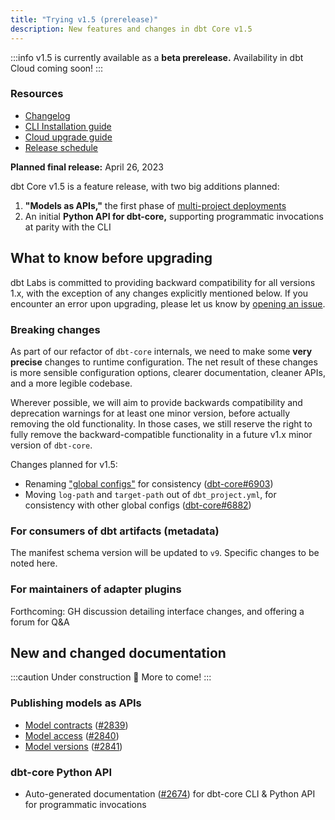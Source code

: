 ```yaml
---
title: "Trying v1.5 (prerelease)"
description: New features and changes in dbt Core v1.5
---
```


:::info
v1.5 is currently available as a **beta prerelease.** Availability in dbt Cloud coming soon!
:::

### Resources

- [Changelog](https://github.com/dbt-labs/dbt-core/blob/main/CHANGELOG.md)
- [CLI Installation guide](/docs/get-started/installation)
- [Cloud upgrade guide](/docs/dbt-versions/upgrade-core-in-cloud)
- [Release schedule](https://github.com/dbt-labs/dbt-core/issues/6715)

**Planned final release:** April 26, 2023

dbt Core v1.5 is a feature release, with two big additions planned:
1. **"Models as APIs,"** the first phase of [multi-project deployments](https://github.com/dbt-labs/dbt-core/discussions/6725)
2. An initial **Python API for dbt-core,** supporting programmatic invocations at parity with the CLI

## What to know before upgrading

dbt Labs is committed to providing backward compatibility for all versions 1.x, with the exception of any changes explicitly mentioned below. If you encounter an error upon upgrading, please let us know by [opening an issue](https://github.com/dbt-labs/dbt-core/issues/new).

### Breaking changes

As part of our refactor of `dbt-core` internals, we need to make some **very precise** changes to runtime configuration. The net result of these changes is more sensible configuration options, clearer documentation, cleaner APIs, and a more legible codebase.

Wherever possible, we will aim to provide backwards compatibility and deprecation warnings for at least one minor version, before actually removing the old functionality. In those cases, we still reserve the right to fully remove the backward-compatible functionality in a future v1.x minor version of `dbt-core`.

Changes planned for v1.5:
- Renaming ["global configs"](global-configs) for consistency ([dbt-core#6903](https://github.com/dbt-labs/dbt-core/issues/6903))
- Moving `log-path` and `target-path` out of `dbt_project.yml`, for consistency with other global configs ([dbt-core#6882](https://github.com/dbt-labs/dbt-core/issues/6882))

### For consumers of dbt artifacts (metadata)

The manifest schema version will be updated to `v9`. Specific changes to be noted here.

### For maintainers of adapter plugins

Forthcoming: GH discussion detailing interface changes, and offering a forum for Q&A

## New and changed documentation

:::caution Under construction 🚧
More to come!
:::

### Publishing models as APIs
- [Model contracts](model-contracts) ([#2839](https://github.com/dbt-labs/docs.getdbt.com/issues/2839))
- [Model access](model-access) ([#2840](https://github.com/dbt-labs/docs.getdbt.com/issues/2840))
- [Model versions](model-versions) ([#2841](https://github.com/dbt-labs/docs.getdbt.com/issues/2841))

### dbt-core Python API
- Auto-generated documentation ([#2674](https://github.com/dbt-labs/docs.getdbt.com/issues/2674)) for dbt-core CLI & Python API for programmatic invocations
